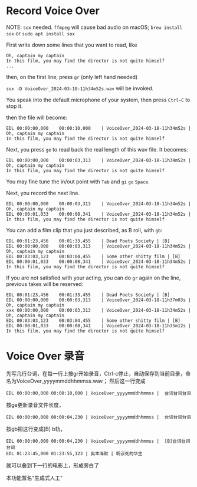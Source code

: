 # Record Voice Over

NOTE: `sox` needed. `ffmpeg` will cause bad audio on macOS; `brew install sox` or `sudo apt install sox`

First write down some lines that you want to read, like

```
Oh, captain my captain
In this film, you may find the director is not quite himself
...
```

then, on the first line, press `gr` (only left hand needed)

`sox -D VoiceOver_2024-03-18-11h34m52s.wav` will be invoked.

You speak into the default microphone of your system, then press `Ctrl-C` to stop it.

then the file will become:

```
EDL 00:00:00,000    00:00:10,000    | VoiceOver_2024-03-18-11h34m52s |  Oh, captain my captain
In this film, you may find the director is not quite himself
```

Next, you press `ge` to read back the real length of this wav file. It becomes:

```
EDL 00:00:00,000    00:00:03,313    | VoiceOver_2024-03-18-11h34m52s |  Oh, captain my captain
In this film, you may find the director is not quite himself
```

You may fine tune the in/out point with `Tab` and `gi` `go` `Space`.

Next, you record the next line.
```
EDL 00:00:00,000    00:00:03,313    | VoiceOver_2024-03-18-11h34m52s |  Oh, captain my captain
EDL 00:00:01,033    00:00:08,341    | VoiceOver_2024-03-18-11h34m52s |  In this film, you may find the director is not quite himself
```


You can add a film clip that you just described, as B roll, with `gb`:


```
EDL 00:01:23,456    00:01:33,455    | Dead Poets Society | [B]
EDL 00:00:00,000    00:00:03,313    | VoiceOver_2024-03-18-11h34m52s |  Oh, captain my captain
EDL 00:03:03,123    00:03:04,455    | Some other shitty film | [B]
EDL 00:00:01,033    00:00:08,341    | VoiceOver_2024-03-18-11h34m52s |  In this film, you may find the director is not quite himself
```


If you are not satisfied with your acting, you can do `gr` again on the line, previous takes will be reserved:

```
EDL 00:01:23,456    00:01:33,455    | Dead Poets Society | [B]
EDL 00:00:00,000    00:00:03,313    | VoiceOver_2024-03-18-11h37m03s |  Oh, captain my captain
xxx 00:00:00,000    00:00:03,313    | VoiceOver_2024-03-18-11h34m52s |  Oh, captain my captain
EDL 00:03:03,123    00:03:04,455    | Some other shitty film | [B]
EDL 00:00:01,033    00:00:08,341    | VoiceOver_2024-03-18-11h35m12s |  In this film, you may find the director is not quite himself
```


# Voice Over 录音


先写几行台词，在每一行上按gr开始录音，Ctrl-c停止，自动保存到当前目录，命名为VoiceOver_yyyymmddhhmmss.wav；
然后这一行变成

    EDL 00:00:00,000 00:00:10,000 | VoiceOver_yyyymmddhhmmss |  台词台词台词

按ge更新录音文件长度，

    EDL 00:00:00,000 00:00:04,230 | VoiceOver_yyyymmddhhmmss |  台词台词台词

按gb把这行变成[B] b轨，

    EDL 00:00:00,000 00:00:04,230 | VoiceOver_yyyymmddhhmmss |  [B]台词台词台词
    EDL 01:23:45,000 01:23:55,123 | 奥本海默 | 啊该死的华生

就可以叠到下一行的电影上，形成旁白了

本功能暂名"生成式人工"
